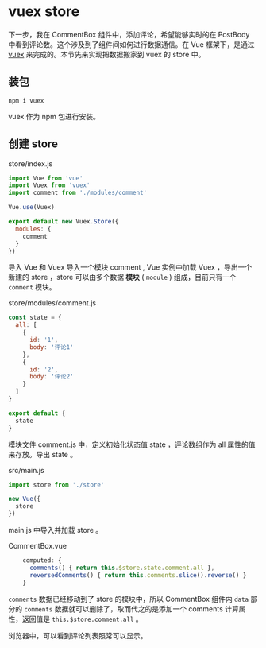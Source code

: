 # vuex store

下一步，我在 CommentBox 组件中，添加评论，希望能够实时的在 PostBody 中看到评论数。这个涉及到了组件间如何进行数据通信。在 Vue 框架下，是通过 [vuex](https://vuex.vuejs.org/zh-cn/) 来完成的。本节先来实现把数据搬家到 vuex 的 store 中。

## 装包

```
npm i vuex
```

vuex 作为 npm 包进行安装。

## 创建 store

store/index.js

```js
import Vue from 'vue'
import Vuex from 'vuex'
import comment from './modules/comment'

Vue.use(Vuex)

export default new Vuex.Store({
  modules: {
    comment
  }
})
```

导入 Vue 和 Vuex 导入一个模块 comment , Vue 实例中加载 Vuex ，导出一个新建的 store ，store 可以由多个数据 **模块** ( `module` ) 组成，目前只有一个 `comment` 模块。

store/modules/comment.js

```js
const state = {
  all: [
    {
      id: '1',
      body: '评论1'
    },
    {
      id: '2',
      body: '评论2'
    }
  ]
}

export default {
  state
}
```

模块文件 comment.js 中，定义初始化状态值 state ，评论数组作为 all 属性的值来存放。导出 state 。

src/main.js

```js
import store from './store'

new Vue({
  store
})
```

main.js 中导入并加载 store 。

CommentBox.vue

```js
    computed: {
      comments() { return this.$store.state.comment.all },
      reversedComments() { return this.comments.slice().reverse() }
    }
```

`comments` 数据已经移动到了 store 的模块中，所以 CommentBox 组件内 `data` 部分的 `comments` 数据就可以删除了，取而代之的是添加一个 comments 计算属性，返回值是 `this.$store.comment.all` 。

浏览器中，可以看到评论列表照常可以显示。
